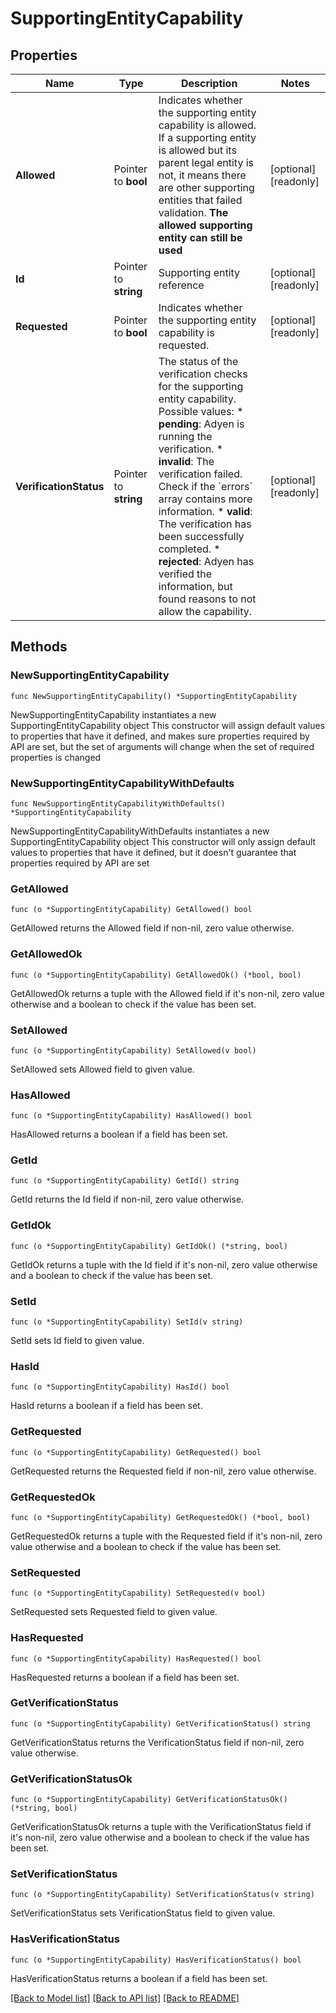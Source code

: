 # SupportingEntityCapability

## Properties

Name | Type | Description | Notes
------------ | ------------- | ------------- | -------------
**Allowed** | Pointer to **bool** | Indicates whether the supporting entity capability is allowed.  If a supporting entity is allowed but its parent legal entity is not, it means there are other supporting entities that failed validation.  **The allowed supporting entity can still be used** | [optional] [readonly] 
**Id** | Pointer to **string** | Supporting entity reference  | [optional] [readonly] 
**Requested** | Pointer to **bool** | Indicates whether the supporting entity capability is requested.  | [optional] [readonly] 
**VerificationStatus** | Pointer to **string** | The status of the verification checks for the supporting entity capability.  Possible values:  * **pending**: Adyen is running the verification.  * **invalid**: The verification failed. Check if the &#x60;errors&#x60; array contains more information.  * **valid**: The verification has been successfully completed.  * **rejected**: Adyen has verified the information, but found reasons to not allow the capability.  | [optional] [readonly] 

## Methods

### NewSupportingEntityCapability

`func NewSupportingEntityCapability() *SupportingEntityCapability`

NewSupportingEntityCapability instantiates a new SupportingEntityCapability object
This constructor will assign default values to properties that have it defined,
and makes sure properties required by API are set, but the set of arguments
will change when the set of required properties is changed

### NewSupportingEntityCapabilityWithDefaults

`func NewSupportingEntityCapabilityWithDefaults() *SupportingEntityCapability`

NewSupportingEntityCapabilityWithDefaults instantiates a new SupportingEntityCapability object
This constructor will only assign default values to properties that have it defined,
but it doesn't guarantee that properties required by API are set

### GetAllowed

`func (o *SupportingEntityCapability) GetAllowed() bool`

GetAllowed returns the Allowed field if non-nil, zero value otherwise.

### GetAllowedOk

`func (o *SupportingEntityCapability) GetAllowedOk() (*bool, bool)`

GetAllowedOk returns a tuple with the Allowed field if it's non-nil, zero value otherwise
and a boolean to check if the value has been set.

### SetAllowed

`func (o *SupportingEntityCapability) SetAllowed(v bool)`

SetAllowed sets Allowed field to given value.

### HasAllowed

`func (o *SupportingEntityCapability) HasAllowed() bool`

HasAllowed returns a boolean if a field has been set.

### GetId

`func (o *SupportingEntityCapability) GetId() string`

GetId returns the Id field if non-nil, zero value otherwise.

### GetIdOk

`func (o *SupportingEntityCapability) GetIdOk() (*string, bool)`

GetIdOk returns a tuple with the Id field if it's non-nil, zero value otherwise
and a boolean to check if the value has been set.

### SetId

`func (o *SupportingEntityCapability) SetId(v string)`

SetId sets Id field to given value.

### HasId

`func (o *SupportingEntityCapability) HasId() bool`

HasId returns a boolean if a field has been set.

### GetRequested

`func (o *SupportingEntityCapability) GetRequested() bool`

GetRequested returns the Requested field if non-nil, zero value otherwise.

### GetRequestedOk

`func (o *SupportingEntityCapability) GetRequestedOk() (*bool, bool)`

GetRequestedOk returns a tuple with the Requested field if it's non-nil, zero value otherwise
and a boolean to check if the value has been set.

### SetRequested

`func (o *SupportingEntityCapability) SetRequested(v bool)`

SetRequested sets Requested field to given value.

### HasRequested

`func (o *SupportingEntityCapability) HasRequested() bool`

HasRequested returns a boolean if a field has been set.

### GetVerificationStatus

`func (o *SupportingEntityCapability) GetVerificationStatus() string`

GetVerificationStatus returns the VerificationStatus field if non-nil, zero value otherwise.

### GetVerificationStatusOk

`func (o *SupportingEntityCapability) GetVerificationStatusOk() (*string, bool)`

GetVerificationStatusOk returns a tuple with the VerificationStatus field if it's non-nil, zero value otherwise
and a boolean to check if the value has been set.

### SetVerificationStatus

`func (o *SupportingEntityCapability) SetVerificationStatus(v string)`

SetVerificationStatus sets VerificationStatus field to given value.

### HasVerificationStatus

`func (o *SupportingEntityCapability) HasVerificationStatus() bool`

HasVerificationStatus returns a boolean if a field has been set.


[[Back to Model list]](../README.md#documentation-for-models) [[Back to API list]](../README.md#documentation-for-api-endpoints) [[Back to README]](../README.md)


